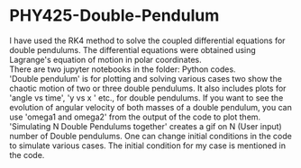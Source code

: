 # PHY425-Double-Pendulum
I have used the RK4 method to solve the coupled differential equations for double pendulums. The differential equations were obtained using Lagrange's equation of motion in polar coordinates.  
There are two jupyter notebooks in the folder: Python codes.  
'Double pendulum' is for plotting and solving various cases two show the chaotic motion of two or three double pendulums. It also includes plots for 'angle vs time', 'y vs x ' etc., for double pendulums. If you want to see the evolution of angular velocity of both masses of a double pendulum, you can use 'omega1 and omega2' from the output of the code to plot them.  
'Simulating N Double Pendulums together' creates a gif on N (User input) number of Double pendulums. One can change initial conditions in the code to simulate various cases. The initial condition for my case is mentioned in the code.  
